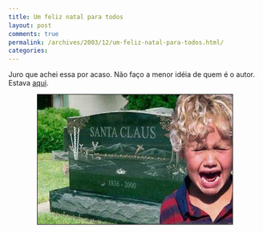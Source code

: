 ```yaml
---
title: Um feliz natal para todos
layout: post
comments: true
permalink: /archives/2003/12/um-feliz-natal-para-todos.html/
categories:
---
```

Juro que achei essa por acaso. Não faço a menor idéia de quem é o autor. Estava <a href="http://static.redjupiter.com/images/tartorres/deadsanta.jpg" >aqui</a>.

<center>
  <img src=/img/blig/natal.jpg border=1 alt="foto de um túmulo com os dizeres 'Santa Claus - 1836-2000' e uma criança chorando na frente">
</center>
